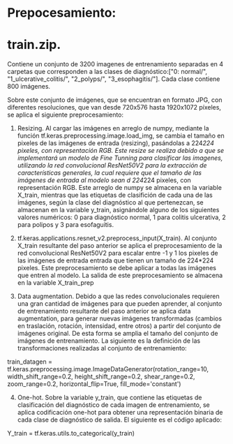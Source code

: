 # Prepocesamiento:

# train.zip.
Contiene un conjunto de 3200 imagenes de entrenamiento separadas en 4 carpetas que corresponden a las clases de diagnóstico:["0: normal/", "1_ulcerative_colitis/", "2_polyps/", "3_esophagitis/"].
Cada clase contiene 800 imágenes. 

Sobre este conjunto de imágenes, que se encuentran en formato JPG, con diferentes resoluciones, que van desde 720x576 hasta 1920x1072 píxeles, se aplica el siguiente preprocesamiento:

1. Resizing. Al cargar las imágenes en arreglo de numpy, mediante la función tf.keras.preprocessing.image.load_img, se cambia el tamaño en pixeles de las imágenes de entrada (resizing), pasándolas a 224*224 pixeles, con representación RGB. Este resize se realiza debido a que se implementará un modelo de Fine Tunning para clasificar las imagenes, utilizando la red convolucional ResNet50V2 para la extracción de características generales, la  cual requiere que el tamaño de las imágenes de entrada al modelo sean d 224*224 pixeles, con representación RGB. Este arreglo de numpy se almacena en la variable X_train, mientras que las etiquetas de clasifición de cada una de las imágenes, según la clase del diagnóstico al que pertenezcan, se almacenan en la variable y_train,  asignándole alguno de los siguientes valores numéricos: 0 para diagnóstico normal, 1 para colitis ulcerativa, 2 para polipos y 3 para esofaguitis. 

2. tf.keras.applications.resnet_v2.preprocess_input(X_train). Al conjunto X_train resultante del paso anterior se aplica el preprocesamiento de la red convolucional ResNet50V2 para escalar entre -1 y 1 los pixeles de las imágenes de entrada entrada que tienen un tamaño de 224*224 pixeles. Este preprocesamiento se debe aplicar a todas las imágenes que entren al modelo. La salida de este preprocesamiento se almacena en la variable X_train_prep

3. Data augmentation. Debido a que las redes convolucionales requieren una gran cantidad de imágenes para que pueden aprender, al conjunto de entrenamiento resultante del paso anterior se aplica data augmentation, para generar nuevas imágenes transformadas (cambios en traslación, rotación, intensidad, entre otros) a partir del conjunto de imágenes original. De esta forma se amplia el tamaño del conjunto de imágenes de entrenamiento. La siguiente es la definición de las transformaciones realizadas al conjunto de entrenamiento:

train_datagen = tf.keras.preprocessing.image.ImageDataGenerator(rotation_range=10,
                                                                width_shift_range=0.2,
                                                                height_shift_range=0.2,
                                                                shear_range=0.2,
                                                                zoom_range=0.2,
                                                                horizontal_flip=True,
                                                                fill_mode='constant')

4. One-hot. Sobre la variable y_train, que contiene las etiquetas de clasificación del diagnóstico de cada imagen de entrenamiento, se aplica codificación one-hot para obtener una representación binaria de cada clase de diagnóstico de salida. El siguiente es el código aplicado:

Y_train = tf.keras.utils.to_categorical(y_train)
